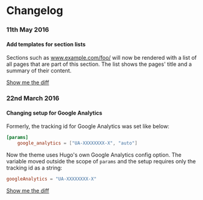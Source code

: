 # Changelog

### 11th May 2016

#### Add templates for section lists

Sections such as www.example.com/foo/ will now be rendered with a list of all pages that are part of this section. The list shows the pages' title and a summary of their content.

[Show me the diff](https://github.com/digitalcraftsman/hugo-material-docs/commit/1f8393a8d4ce1b8ee3fc7d87be05895c12810494)

### 22nd March 2016

#### Changing setup for Google Analytics

Formerly, the tracking id for Google Analytics was set like below:

```toml
[params]
    google_analytics = ["UA-XXXXXXXX-X", "auto"]
```

Now the theme uses Hugo's own Google Analytics config option. The variable moved outside the scope of `params` and the setup requires only the tracking id as a string:

```toml
googleAnalytics = "UA-XXXXXXXX-X"
```

[Show me the diff](https://github.com/digitalcraftsman/hugo-material-docs/commit/fa10c8eef935932426d46b662a51f29a5e0d48e2)

